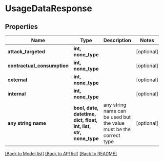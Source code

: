 # UsageDataResponse


## Properties
Name | Type | Description | Notes
------------ | ------------- | ------------- | -------------
**attack_targeted** | **int, none_type** |  | [optional] 
**contractual_consumption** | **int, none_type** |  | [optional] 
**external** | **int, none_type** |  | [optional] 
**internal** | **int, none_type** |  | [optional] 
**any string name** | **bool, date, datetime, dict, float, int, list, str, none_type** | any string name can be used but the value must be the correct type | [optional]

[[Back to Model list]](../README.md#documentation-for-models) [[Back to API list]](../README.md#documentation-for-api-endpoints) [[Back to README]](../README.md)


